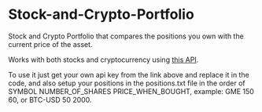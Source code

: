# Stock-and-Crypto-Portfolio

Stock and Crypto Portfolio that compares the positions you own with the current price of the asset.

Works with both stocks and cryptocurrency using [this API](https://rapidapi.com/finance.yahoo.api/api/yahoo-finance-low-latency).

To use it just get your own api key from the link above and replace it in the code,
and also setup your positions in the positions.txt file in the order of SYMBOL NUMBER_OF_SHARES PRICE_WHEN_BOUGHT, example: GME 150 60, or BTC-USD 50 2000.
